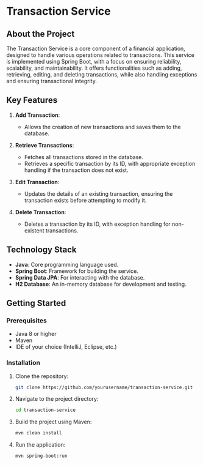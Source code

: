 # Transaction Service

## About the Project

The Transaction Service is a core component of a financial application, designed to handle various operations related to transactions. This service is implemented using Spring Boot, with a focus on ensuring reliability, scalability, and maintainability. It offers functionalities such as adding, retrieving, editing, and deleting transactions, while also handling exceptions and ensuring transactional integrity.

## Key Features

1. **Add Transaction**: 
   - Allows the creation of new transactions and saves them to the database.

2. **Retrieve Transactions**:
   - Fetches all transactions stored in the database.
   - Retrieves a specific transaction by its ID, with appropriate exception handling if the transaction does not exist.

3. **Edit Transaction**:
   - Updates the details of an existing transaction, ensuring the transaction exists before attempting to modify it.

4. **Delete Transaction**:
   - Deletes a transaction by its ID, with exception handling for non-existent transactions.

## Technology Stack

- **Java**: Core programming language used.
- **Spring Boot**: Framework for building the service.
- **Spring Data JPA**: For interacting with the database.
- **H2 Database**: An in-memory database for development and testing.

## Getting Started

### Prerequisites

- Java 8 or higher
- Maven
- IDE of your choice (IntelliJ, Eclipse, etc.)

### Installation

1. Clone the repository:
   ```bash
   git clone https://github.com/yourusername/transaction-service.git

2. Navigate to the project directory:
   ```bash
   cd transaction-service

3. Build the project using Maven:
   ```bash
   mvn clean install

4. Run the application:
   ```bash
   mvn spring-boot:run


